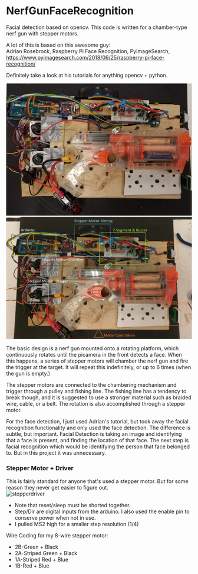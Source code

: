 # NerfGunFaceRecognition  
Facial detection based on opencv. This code is written for a chamber-type nerf gun with stepper motors.  

A lot of this is based on this awesome guy:  
Adrian Rosebrock, Raspberry Pi Face Recognition, PyImageSearch, https://www.pyimagesearch.com/2018/06/25/raspberry-pi-face-recognition/  
  
Definitely take a look at his tutorials for anything opencv + python.  

![nerf1](https://github.com/alailink/NerfGunFaceRecognition/blob/master/nerf1.jpg)  
![nerf2](https://github.com/alailink/NerfGunFaceRecognition/blob/master/nerf2.jpg)  

The basic design is a nerf gun mounted onto a rotating platform, which continuously rotates until the picamera in the front detects a face. When this happens, a series of stepper motors will chamber the nerf gun and fire the trigger at the target. It will repeat this indefinitely, or up to 6 times (when the gun is empty.) 

The stepper motors are connected to the chambering mechanism and trigger through a pulley and fishing line. The fishing line has a tendency to break though, and it is suggested to use a stronger material such as braided wire, cable, or a belt. The rotation is also accomplished through a stepper motor. 

For the face detection, I just used Adrian's tutorial, but took away the facial recognition functionality and only used the face detection. The difference is subtle, but important. Facial Detection is taking an image and identifying that a face is present, and finding the location of that face. The next step is facial recognition which would be identifying the person that face belonged to. But in this project it was unnecessary.
  
### Stepper Motor + Driver  
This is fairly standard for anyone that's used a stepper motor. But for some reason they never get easier to figure out.   
![stepperdriver](https://github.com/alailink/RF-Coupling-Automation/blob/master/FourWireSystem/stepperdriver.jpg)  
* Note that reset/sleep must be shorted together.
* Step/Dir are digital inputs from the arduino. I also used the enable pin to conserve power when not in use.
* I pulled MS2 high for a smaller step resolution (1/4)  
  
Wire Coding for my 8-wire stepper motor:
* 2B-Green + Black 
* 2A-Striped Green + Black
* 1A-Striped Red + Blue
* 1B-Red + Blue  

